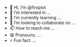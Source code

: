 - 👋 Hi, I’m @firoplot
- 👀 I’m interested in ...
- 🌱 I’m currently learning ...
- 💞️ I’m looking to collaborate on ...
- 📫 How to reach me ...
- 😄 Pronouns: ...
- ⚡ Fun fact: ...

<!---
firoplot/firoplot is a ✨ special ✨ repository because its `README.md` (this file) appears on your GitHub profile.
You can click the Preview link to take a look at your changes.
--->
